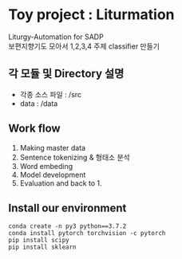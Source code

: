 # Toy project : Liturmation
Liturgy-Automation for SADP   
보편지향기도 모아서 1,2,3,4 주제 classifier 만들기  


## 각 모듈 및 Directory 설명
* 각종 소스 파일 : /src
* data : /data

## Work flow
1. Making master data
2. Sentence tokenizing & 형태소 분석
3. Word embeding
4. Model development
5. Evaluation and back to 1.

## Install our environment
```conda create -n py3 python==3.7.2```  
```conda install pytorch torchvision -c pytorch```  
```pip install scipy```  
```pip install sklearn```  
